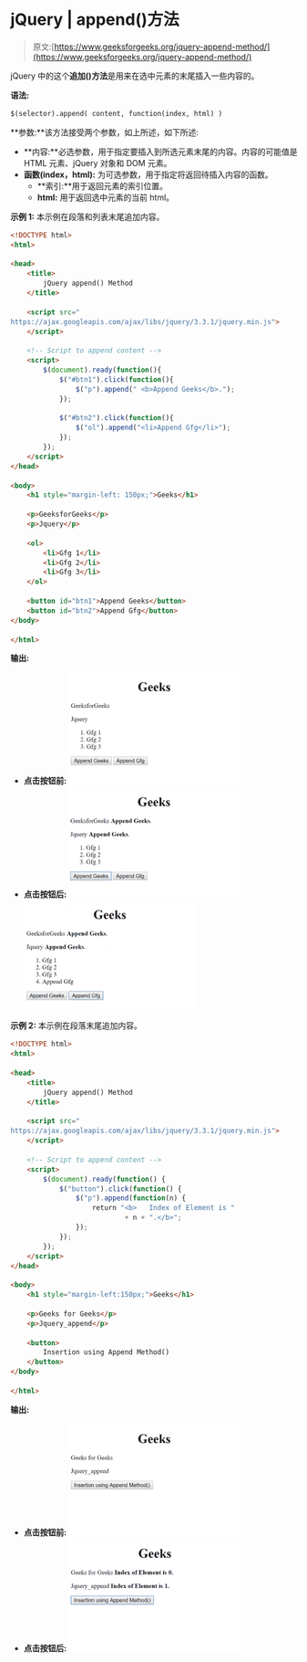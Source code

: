 # jQuery | append()方法

> 原文:[https://www.geeksforgeeks.org/jquery-append-method/](https://www.geeksforgeeks.org/jquery-append-method/)

jQuery 中的这个**追加()方法**是用来在选中元素的末尾插入一些内容的。

**语法:**

```html
$(selector).append( content, function(index, html) )
```

**参数:**该方法接受两个参数，如上所述，如下所述:

*   **内容:**必选参数，用于指定要插入到所选元素末尾的内容。内容的可能值是 HTML 元素、jQuery 对象和 DOM 元素。
*   **函数(index，html):** 为可选参数，用于指定将返回待插入内容的函数。
    *   **索引:**用于返回元素的索引位置。
    *   **html:** 用于返回选中元素的当前 html。

**示例 1:** 本示例在段落和列表末尾追加内容。

```html
<!DOCTYPE html>
<html>

<head>
    <title>
        jQuery append() Method
    </title>

    <script src="
https://ajax.googleapis.com/ajax/libs/jquery/3.3.1/jquery.min.js">
    </script>

    <!-- Script to append content -->
    <script>
        $(document).ready(function(){
            $("#btn1").click(function(){
                $("p").append(" <b>Append Geeks</b>.");
            });

            $("#btn2").click(function(){
                $("ol").append("<li>Append Gfg</li>");
            });
        });
    </script>
</head>

<body>
    <h1 style="margin-left: 150px;">Geeks</h1>

    <p>GeeksforGeeks</p>
    <p>Jquery</p>

    <ol>
        <li>Gfg 1</li>
        <li>Gfg 2</li>
        <li>Gfg 3</li>
    </ol>

    <button id="btn1">Append Geeks</button>
    <button id="btn2">Append Gfg</button>
</body>

</html>
```

**输出:**

*   **点击按钮前:**
    ![](img/fe046b057aa149997de65154bd66e4e4.png)
*   **点击按钮后:**
    ![](img/ee13e7cd61f5ae153de845cfdd20a5b7.png)
    ![](img/ed4347f6b63e699a49a38ffa6b29a737.png)

**示例 2:** 本示例在段落末尾追加内容。

```html
<!DOCTYPE html>
<html>

<head>
    <title>
        jQuery append() Method
    </title>

    <script src="
https://ajax.googleapis.com/ajax/libs/jquery/3.3.1/jquery.min.js">
    </script>

    <!-- Script to append content -->
    <script>
        $(document).ready(function() {
            $("button").click(function() {
                $("p").append(function(n) {
                    return "<b>   Index of Element is "
                            + n + ".</b>";
                });
            });
        });
    </script>
</head>

<body>
    <h1 style="margin-left:150px;">Geeks</h1>

    <p>Geeks for Geeks</p>
    <p>Jquery_append</p>

    <button>
        Insertion using Append Method()
    </button>
</body>

</html>
```

**输出:**

*   **点击按钮前:**
    ![](img/0c5b19e5095549dbf701082a636edc55.png)
*   **点击按钮后:**
    ![](img/0499276e827187e0ad17bb162ac03cc6.png)